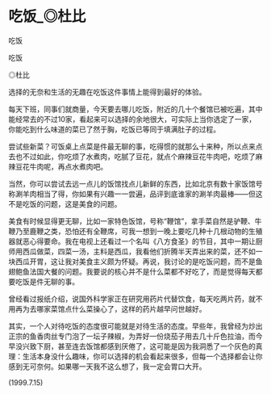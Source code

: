 # 吃饭_◎杜比

吃饭

吃饭

◎杜比

选择的无奈和生活的无趣在吃饭这件事情上能得到最好的体验。

每天下班，同事们就商量，今天要去哪儿吃饭，附近的几十个餐馆已被吃遍，其中能经常去的不过10家，看起来可以选择的余地很大，可实际上当你选定了一家，你能吃到什么味道的菜已了然于胸，吃饭已等同于填满肚子的过程。

尝试些新菜？可饭桌上点菜是件最无聊的事，吃得惯的就那么十来种，所以点来点去也不过如此，你吃烦了水煮肉，吃腻了豆花，就点个麻辣豆花牛肉吧，吃烦了麻辣豆花牛肉呢，再点水煮肉吧。

当然，你可以尝试去远一点儿的饭馆找点儿新鲜的东西，比如北京有数十家饭馆号称涮羊肉相当了得，你如果有兴趣一一尝遍，品评到底谁家的涮羊肉最棒——但这不是吃饭的问题，这是美食的问题。

美食有时候显得更无聊，比如一家特色饭馆，号称“鞭馆”，拿手菜自然是驴鞭、牛鞭乃至鹿鞭之类，恐怕还有全鞭席，可我一想到一晚上要吃几种十几根动物的生殖器就恶心得要命。我在电视上还看过一个名叫《八方食圣》的节目，其中一期让厨师用西瓜做菜，四菜一汤，主料是西瓜，我看他们折腾半天弄出来的菜，还不如一块西瓜开胃，这让我对美食主义颇为怀疑。再说，我讨论的是吃饭问题，而不是鱼翅鲍鱼法国大餐的问题。我要说的核心并不是什么菜都不好吃了，而是觉得每天都要吃饭是件无聊的事。

曾经看过报纸介绍，说国外科学家正在研究用药片代替饮食，每天吃两片药，就不用再为去哪家菜馆点什么菜操心了，这样的药片越早问世越好。

其实，一个人对待吃饭的态度很可能就是对待生活的态度。早些年，我曾经为炒出正宗的鱼香肉丝专门泡了一坛子辣椒，为弄好一份烧茄子用去几十斤色拉油，而今早没兴致下厨，甚至连去饭馆都感到厌倦了，这可能是因为我洞悉了一个灰色的真理：生活本身没什么趣味，你可以选择的机会看起来很多，但每一个选择都会让你感到无可奈何。如果哪一天我不这么想了，我一定会胃口大开。

(1999.7.15)